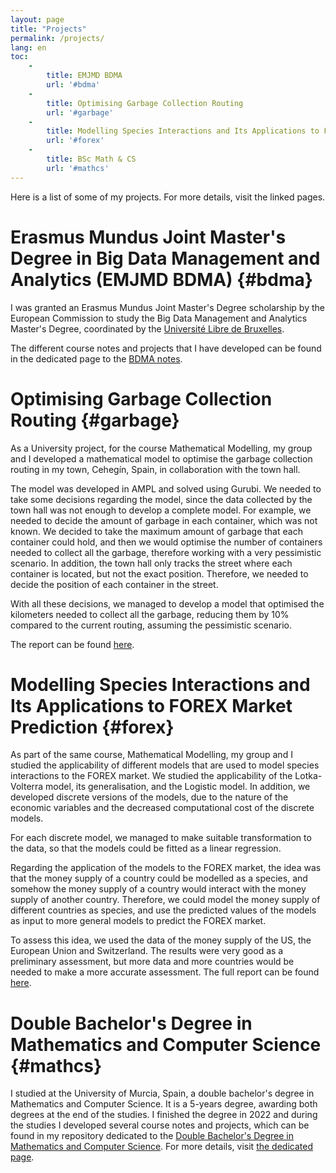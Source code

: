 ```yaml
---
layout: page
title: "Projects"
permalink: /projects/
lang: en
toc:
    -
        title: EMJMD BDMA
        url: '#bdma'
    -
        title: Optimising Garbage Collection Routing
        url: '#garbage'
    -
        title: Modelling Species Interactions and Its Applications to FOREX Market Prediction
        url: '#forex'
    -
        title: BSc Math & CS
        url: '#mathcs'
---
```

Here is a list of some of my projects. For more details, visit the linked pages.

# Erasmus Mundus Joint Master's Degree in Big Data Management and Analytics (EMJMD BDMA) {#bdma}

I was granted an Erasmus Mundus Joint Master's Degree scholarship by the European Commission to study the Big Data Management and Analytics Master's Degree, coordinated by the [Université Libre de Bruxelles](https://www.ulb.be/). 

The different course notes and projects that I have developed can be found in the dedicated page to the [BDMA notes](https://Lorenc1o.github.io/BDMA_Notes).

# Optimising Garbage Collection Routing {#garbage}

As a University project, for the course Mathematical Modelling, my group and I developed a mathematical model to optimise the garbage collection routing in my town, Cehegín, Spain, in collaboration with the town hall. 

The model was developed in AMPL and solved using Gurubi. We needed to take some decisions regarding the model, since the data collected by the town hall was not enough to develop a complete model. For example, we needed to decide the amount of garbage in each container, which was not known. We decided to take the maximum amount of garbage that each container could hold, and then we would optimise the number of containers needed to collect all the garbage, therefore working with a very pessimistic scenario. In addition, the town hall only tracks the street where each container is located, but not the exact position. Therefore, we needed to decide the position of each container in the street. 

With all these decisions, we managed to develop a model that optimised the kilometers needed to collect all the garbage, reducing them by 10% compared to the current routing, assuming the pessimistic scenario.

The report can be found [here](https://github.com/Lorenc1o/Math_Info_UniversityNotes/blob/main/Mathematics/5th-year/Modelling_Lab/Optimisation/Group_Assignment/GARBAGECOLLECTION.pdf).

# Modelling Species Interactions and Its Applications to FOREX Market Prediction {#forex}

As part of the same course, Mathematical Modelling, my group and I studied the applicability of different models that are used to model species interactions to the FOREX market. We studied the applicability of the Lotka-Volterra model, its generalisation, and the Logistic model. In addition, we developed discrete versions of the models, due to the nature of the economic variables and the decreased computational cost of the discrete models.

For each discrete model, we managed to make suitable transformation to the data, so that the models could be fitted as a linear regression. 

Regarding the application of the models to the FOREX market, the idea was that the money supply of a country could be modelled as a species, and somehow the money supply of a country would interact with the money supply of another country. Therefore, we could model the money supply of different countries as species, and use the predicted values of the models as input to more general models to predict the FOREX market.

To assess this idea, we used the data of the money supply of the US, the European Union and Switzerland. The results were very good as a preliminary assessment, but more data and more countries would be needed to make a more accurate assessment. The full report can be found [here](https://github.com/Lorenc1o/Math_Info_UniversityNotes/blob/main/Mathematics/5th-year/Modelling_Lab/Analysis/Group_Assignment/LabMod___Analisis__G7.pdf).

# Double Bachelor's Degree in Mathematics and Computer Science {#mathcs}

I studied at the University of Murcia, Spain, a double bachelor's degree in Mathematics and Computer Science. It is a 5-years degree, awarding both degrees at the end of the studies. I finished the degree in 2022 and during the studies I developed several course notes and projects, which can be found in my repository dedicated to the [Double Bachelor's Degree in Mathematics and Computer Science](https://github.com/Lorenc1o/Math_Info_UniversityNotes). For more details, visit [the dedicated page](https://lorenc1o.github.io/Math_Info_UniversityNotes/index.html).
